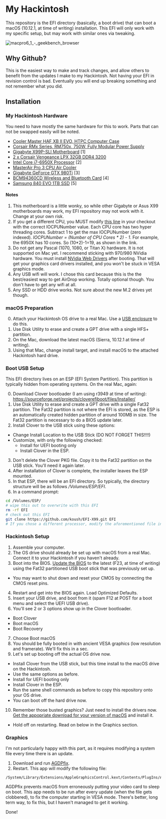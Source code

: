 # My Hackintosh

This repository is the EFI directory (basically, a boot drive) that can boot a macOS (10.12.1, at time of writing) installation. This EFI will only work with my specific setup, but may work with similar ones via tweaking.

![macpro6_1_-_geekbench_browser](https://cloud.githubusercontent.com/assets/73924/20958327/f1370bc8-bc09-11e6-823b-833d1da15cbd.png)

## Why Github?

This is the easiest way to make and track changes, and allow others to benefit from the updates I make to my Hackintosh. Not having your EFI in revision control is bad. Eventually you will end up breaking something and not remember what you did.

## Installation

### My Hackintosh Hardware

You need to have mostly the same hardware for this to work. Parts that can not be swapped easily will be noted.

* [Cooler Master HAF XB II EVO, HTPC Computer Case](http://amzn.to/2h4oiqI)
* [Corsair RMx Series, RM750x, 750W, Fully Modular Power Supply](http://amzn.to/2g8zbe4)
* [Gigabyte X99P-SLI Motherboard](http://amzn.to/2g8vxAR) [1]
* [2 x Corsair Vengeance LPX 32GB DDR4 3200](http://amzn.to/2h4l729)
* [Intel Core i7-6950X Processor](http://amzn.to/2gBbozC) [2]
* [MasterAir Pro 3 CPU Air Cooler](http://amzn.to/2h4pL0k)
* [Gigabyte GeForce GTX 980Ti](http://amzn.to/2h1rDXd) [3]
* [BCM94360CD Wireless and Bluetooth Card](http://amzn.to/2g8AQ3m) [4]
* [Samsung 840 EVO 1TB SSD](http://amzn.to/2g9lczB) [5]

#### Notes
1. This motherboard is a little wonky, so while other Gigabyte or Asus X99 motherboards may work, my EFI repository may not work with it. Change at your own risk.
2. If you get a different CPU, you MUST modify [this line](https://github.com/koush/EFI-X99/blob/master/CLOVER/kexts/Other/VoodooTSCSync.kext/Contents/Info.plist#L54) in your checkout with the correct IOCPUNumber value. Each CPU core has two hyper threading cores. Subtract 1 to get the max IOCPUNumber (zero indexed). _IOCPUNumber = (Number of CPU Cores * 2) - 1_. For example, the 6950X has 10 cores. So (10*2)-1=19, as shown in the link.
3. Do not get any Pascal (1070, 1080, or Titan X) hardware. It is not supported on Mac yet. I recommend sticking with 970/980 NVidia hardware. You must install [NVidia Web Drivers](http://www.insanelymac.com/forum/topic/306535-nvidia-web-driver-updates-for-el-capitan-update-10242016/) after booting. That will get your graphics card drivers installed, and you won't be stuck in VESA graphics mode.
4. Any USB wifi will work. I chose this card because this is the the best/easiest way to get AirDrop working. Totally optional though. You don't have to get any wifi at all.
5. Any SSD or HDD drive works. Not sure about the new M.2 drives yet though.

### macOS Preparation
0. Attach your Hackintosh OS drive to a real Mac. Use a [USB enclosure](http://amzn.to/2h4wuY0) to do this.
1. Use Disk Utility to erase and create a GPT drive with a single HFS+ partition.
2. On the Mac, download the latest macOS (Sierra, 10.12.1 at time of writing).
3. Using that Mac, change install target, and install macOS to the attached Hackintosh hard drive.

### Boot USB Setup

This EFI directory lives on an ESP (EFI System Partition). This partition is typically hidden from operating systems. On the real Mac, again:

0. Download Clover bootloader (I am using r3949 at time of writing): https://sourceforge.net/projects/cloverefiboot/files/Installer/
1. Use Disk Utility to erase and create a GPT drive with a single Fat32 partition. The Fat32 partition is not where the EFI is stored, as the ESP is an automatically created hidden partition of around 100MB in size. The Fat32 partition is necessary to do a BIOS update later.
2. Install Clover to the USB stick using these options:
 * Change Install Location to the USB Stick (DO NOT FORGET THIS!!!!)
 * Customize, with only the following checked:
   * Install for UEFI booting only
   * Install Clover in the ESP.
3. Don't delete the Clover PKG file. Copy it to the Fat32 partition on the USB stick. You'll need it again later.
4. After installation of Clover is complete, the installer leaves the ESP mounted.
5. In that ESP, there will be an EFI directory. So typically, the directory structure will be as follows _/Volumes/ESP/EFI_.
6. In a command prompt:
```sh
cd /Volumes/ESP/
# wipe this out to overwrite with this EFI
rm -rf EFI
# check out this EFI
git clone https://github.com/koush/EFI-X99.git EFI
# If you chose a different processor, modify the aforementioned file in VoodooTSCSync.kext.
```

### Hackintosh Setup

1. Assemble your computer.
2. The OS drive should already be set up with macOS from a real Mac. Connect it to your Hackintosh if you haven't already.
3. Boot into the BIOS. [Update the BIOS](http://www.gigabyte.com/products/product-page.aspx?pid=5658#bios) to the latest (F23, at time of writing) using the Fat32 partitioned USB boot stick that was previously set up.
  * You may want to shut down and reset your CMOS by connecting the CMOS reset pins.
4. Restart and get into the BIOS again. Load Optimized Defaults.
5. Insert your USB drive, and boot from it (spam F12 at POST for a boot menu and select the UEFI USB drive).
6. You'll see 2 or 3 options show up in the Clover bootloader.
 * Boot Clover
 * Boot macOS
 * Boot Recovery
7. Choose Boot macOS
8. You should be fully booted in with ancient VESA graphics (low resolution and framerate). We'll fix this in a sec.
9. Let's set up booting off the actual OS drive now.
 * Install Clover from the USB stick, but this time install to the macOS drive on the Hackintosh.
 * Use the same options as before.
  * Install for UEFI booting only
  * Install Clover in the ESP.
 * Run the same shell commands as before to copy this repository onto your OS drive.
 * You can boot off the hard drive now.
10. Remember those busted graphics? Just need to install the drivers now. [Get the appopriate download for your version of macOS](http://www.insanelymac.com/forum/topic/306535-nvidia-web-driver-updates-for-el-capitan-update-10242016/) and install it.
 * Hold off on restarting. Read on below in the Graphics section.

### Graphics
I'm not particularly happy with this part, as it requires modifying a system file every time there is an update.

1. Download and run [AGDPfix](http://www.insanelymac.com/forum/files/file/424-agdpfix/).
2. Restart.
This app will modify the following file:
```
/System/Library/Extensions/AppleGraphicsControl.kext/Contents/PlugIns/AppleGraphicsDevicePolicy.kext/Contents/Info.plist
```
AGDPfix prevents macOS from erroneously putting your video card to sleep on boot. This app needs to be run after every update (when the file gets clobbered), to fix the computer starting in VESA mode. There's better, long term way, to fix this, but I haven't managed to get it working.

Done!

